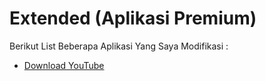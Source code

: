 # Extended (Aplikasi Premium)
Berikut List Beberapa Aplikasi Yang Saya Modifikasi :
- [Download YouTube](https://github.com/Perverted-Nobleman/Extended/releases/tag/YouTube)


